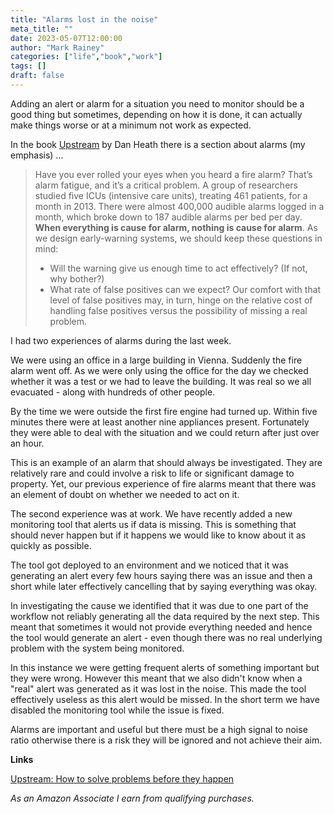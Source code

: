 ```yaml
---
title: "Alarms lost in the noise"
meta_title: ""
date: 2023-05-07T12:00:00
author: "Mark Rainey"
categories: ["life","book","work"]
tags: []
draft: false
---
```


Adding an alert or alarm for a situation you need to monitor should be a good thing but sometimes, depending on how it is done, it can actually make things worse or at a minimum not work as expected.


In the book [Upstream](https://amzn.to/3BVqRpj) by Dan Heath there is a section about alarms (my emphasis) ...

>Have you ever rolled your eyes when you heard a fire alarm? That’s alarm fatigue, and it’s a critical problem. A group of researchers studied five ICUs (intensive care units), treating 461 patients, for a month in 2013. There were almost 400,000 audible alarms logged in a month, which broke down to 187 audible alarms per bed per day. **When everything is cause for alarm, nothing is cause for alarm**. As we design early-warning systems, we should keep these questions in mind: 
>- Will the warning give us enough time to act effectively? (If not, why bother?) 
>- What rate of false positives can we expect? Our comfort with that level of false positives may, in turn, hinge on the relative cost of handling false positives versus the possibility of missing a real problem.

I had two experiences of alarms during the last week.

We were using an office in a large building in Vienna. Suddenly the fire alarm went off. As we were only using the office for the day we checked whether it was a test or we had to leave the building. It was real so we all evacuated - along with hundreds of other people. 

By the time we were outside the first fire engine had turned up. Within five minutes there were at least another nine appliances present. Fortunately they were able to deal with the situation and we could return after just over an hour. 

This is an example of an alarm that should always be investigated. They are relatively rare and could involve a risk to life or significant damage to property. Yet, our previous experience of fire alarms meant that there was an element of doubt on whether we needed to act on it.

The second experience was at work. We have recently added a new monitoring tool that alerts us if data is missing. This is something that should never happen but if it happens we would like to know about it as quickly as possible.

The tool got deployed to an environment and we noticed that it was generating an alert every few hours saying there was an issue and then a short while later effectively cancelling that by saying everything was okay.

In investigating the cause we identified that it was due to one part of the workflow not reliably generating all the data required by the next step. This meant that sometimes it would not provide everything needed and hence the tool would generate an alert - even though there was no real underlying problem with the system being monitored.

In this instance we were getting frequent alerts of something important but they were wrong. However this meant that we also didn't know when a "real" alert was generated as it was lost in the noise. This made the tool effectively useless as this alert would be missed. In the short term we have disabled the monitoring tool while the issue is fixed.

Alarms are important and useful but there must be a high signal to noise ratio otherwise there is a risk they will be ignored and not achieve their aim.

__Links__

[Upstream: How to solve problems before they happen](https://amzn.to/3BVqRpj)

*As an Amazon Associate I earn from qualifying purchases.*
